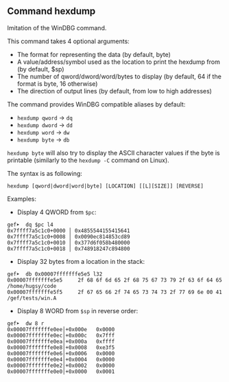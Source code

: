 ## Command hexdump ##

Imitation of the WinDBG command.

This command takes 4 optional arguments:

  - The format for representing the data (by default, byte)
  - A value/address/symbol used as the location to print the hexdump from (by default, $sp)
  - The number of qword/dword/word/bytes to display (by default, 64 if the format is byte, 16 otherwise)
  - The direction of output lines (by default, from low to high addresses)

The command provides WinDBG compatible aliases by default:

  - `hexdump qword` -> `dq`
  - `hexdump dword` -> `dd`
  - `hexdump word` -> `dw`
  - `hexdump byte` -> `db`

`hexdump byte` will also try to display the ASCII character values if the byte
is printable (similarly to the `hexdump -C` command on Linux).

The syntax is as following:

```
hexdump [qword|dword|word|byte] [LOCATION] [[L][SIZE]] [REVERSE]
```

Examples:

   * Display 4 QWORD from `$pc`:

```
gef➤  dq $pc l4
0x7ffff7a5c1c0+0000 │ 0x4855544155415641
0x7ffff7a5c1c0+0008 │ 0x0090ec814853cd89
0x7ffff7a5c1c0+0010 │ 0x377d6f058b480000
0x7ffff7a5c1c0+0018 │ 0x748918247c894800
```

  * Display 32 bytes from a location in the stack:

```
gef➤  db 0x00007fffffffe5e5 l32
0x00007fffffffe5e5     2f 68 6f 6d 65 2f 68 75 67 73 79 2f 63 6f 64 65     /home/hugsy/code
0x00007fffffffe5f5     2f 67 65 66 2f 74 65 73 74 73 2f 77 69 6e 00 41     /gef/tests/win.A
```

  * Display 8 WORD from `$sp` in reverse order:
```
gef➤  dw 8 r
0x00007fffffffe0ee│+0x000e   0x0000   
0x00007fffffffe0ec│+0x000c   0x7fff   
0x00007fffffffe0ea│+0x000a   0xffff   
0x00007fffffffe0e8│+0x0008   0xe3f5   
0x00007fffffffe0e6│+0x0006   0x0000   
0x00007fffffffe0e4│+0x0004   0x0000   
0x00007fffffffe0e2│+0x0002   0x0000   
0x00007fffffffe0e0│+0x0000   0x0001
```
